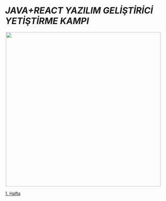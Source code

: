 # <i>JAVA+REACT YAZILIM GELİŞTİRİCİ YETİŞTİRME KAMPI</i>

<center>
<img src="https://process.fs.teachablecdn.com/ADNupMnWyR7kCWRvm76Laz/resize=width:705/https://www.filepicker.io/api/file/qi4s19xSKCmtaaRUqUFI" width="500px"></img>
</center>


<a href = "https://github.com/Murathansolmaz1/JAVA_REACT_KAMP/tree/main/1.Hafta">1. Hafta</a>
